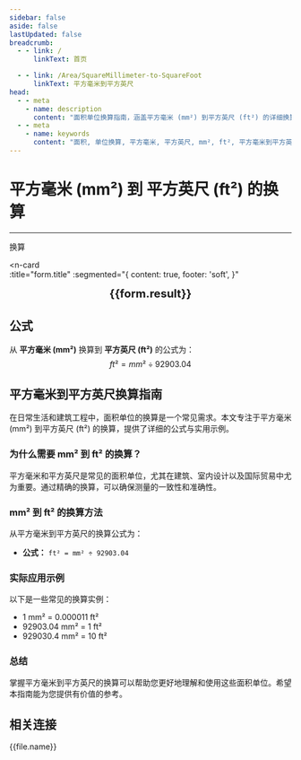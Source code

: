```yaml
---
sidebar: false
aside: false
lastUpdated: false
breadcrumb:
  - - link: /
      linkText: 首页

  - - link: /Area/SquareMillimeter-to-SquareFoot
      linkText: 平方毫米到平方英尺
head:
  - - meta
    - name: description
      content: "面积单位换算指南，涵盖平方毫米 (mm²) 到平方英尺 (ft²) 的详细换算公式与说明。"
  - - meta
    - name: keywords
      content: "面积, 单位换算, 平方毫米, 平方英尺, mm², ft², 平方毫米到平方英尺, 面积换算指南, 平方毫米换算平方英尺, 平方毫米到平方英尺, 平方英尺换算, 平方毫米转平方英尺, 平方英尺计算, 建筑面积换算, 室内设计面积, 平方毫米符号, 平方英尺符号, 面积单位对照, 平方毫米换算表, 平方英尺换算公式, 面积转换工具, 平方毫米计算, 平方英尺计算器, 面积换算公式, 建筑工程单位, 国际贸易面积, 精密面积测量, 平方毫米到平方英尺公式, 平方英尺面积计算, 面积单位转换, 建筑测量单位, 工程设计面积, 平方毫米平方英尺对照表, 面积计算工具, 国际单位换算"
---
```

# 平方毫米 (mm²) 到 平方英尺 (ft²) 的换算
---
<script setup>
import { onMounted, reactive, inject, ref } from 'vue'
import { NButton, NForm, NFormItem, NInput, NInputNumber, NSelect, NCard, useMessage,NGrid ,NGi } from 'naive-ui'
import { defineClientComponent } from 'vitepress'
import { Area } from '../files';
const seoKey = [
  '平方毫米换算平方英尺',
  '平方毫米到平方英尺',
  '平方英尺换算',
  '面积单位换算',
  '平方毫米转平方英尺',
  '平方英尺计算',
  '建筑面积换算',
  '室内设计面积',
  '平方毫米符号',
  '平方英尺符号',
  '面积单位对照',
  '平方毫米换算表',
  '平方英尺换算公式',
  '面积转换工具',
  '平方毫米计算',
  '平方英尺计算器',
  '面积换算公式',
  '建筑工程单位',
  '国际贸易面积',
  '精密面积测量',
  '平方毫米到平方英尺公式',
  '平方英尺面积计算',
  '面积单位转换',
  '建筑测量单位',
  '工程设计面积',
  '平方毫米平方英尺对照表',
  '面积计算工具',
  '国际单位换算'
]
const convert = inject('convert')

const form = reactive({
  number: null,
  result: '',
  title: '平方毫米 (mm²) 到平方英尺 (ft²) 的换算',
})

const convertHandler = () => {
  if (form.number !== null && !isNaN(form.number)) {
    const convertedValue = parseFloat(form.number) / 92903.04
    form.result = `${form.number}mm² = ${convertedValue.toFixed(6)}ft²`
  } else {
    form.result = '请输入有效的数值。'
  }
}
</script>

<n-form size="large" :model="form">
  <n-form-item label="平方毫米 (mm²)">
    <n-input-number v-model:value="form.number" placeholder="输入平方毫米" style="width: 100%" />
  </n-form-item>
  <n-form-item>
    <n-button type="info" @click="convertHandler" block>换算</n-button>
  </n-form-item>
</n-form>

<n-card  
  :title="form.title"
  :segmented="{
    content: true,
    footer: 'soft',
  }"
>
  <div  style="text-align:center;font-size:20px;">
    <strong>{{form.result}}</strong>
  </div>
    <template #footer>
    <div>
      <span v-for="item of seoKey">{{item}}，</span>
    </div>
  </template>
</n-card>

## 公式

从 **平方毫米 (mm²)** 换算到 **平方英尺 (ft²)** 的公式为：
$$ ft² = mm² \div 92903.04 $$

## 平方毫米到平方英尺换算指南

在日常生活和建筑工程中，面积单位的换算是一个常见需求。本文专注于平方毫米 (mm²) 到平方英尺 (ft²) 的换算，提供了详细的公式与实用示例。

### 为什么需要 mm² 到 ft² 的换算？

平方毫米和平方英尺是常见的面积单位，尤其在建筑、室内设计以及国际贸易中尤为重要。通过精确的换算，可以确保测量的一致性和准确性。

### mm² 到 ft² 的换算方法

从平方毫米到平方英尺的换算公式为：

- **公式：** `ft² = mm² ÷ 92903.04`

### 实际应用示例

以下是一些常见的换算实例：

- 1 mm² = 0.000011 ft²
- 92903.04 mm² = 1 ft²
- 929030.4 mm² = 10 ft²

### 总结

掌握平方毫米到平方英尺的换算可以帮助您更好地理解和使用这些面积单位。希望本指南能为您提供有价值的参考。

## 相关连接
<n-grid x-gap="12" :cols="2">
  <n-gi v-for="(file, index) in Area" :key="index">
    <n-button
      text
      tag="a"
      :href="file.path"
      type="info"
    >
      {{file.name}}
    </n-button>
  </n-gi>
</n-grid>